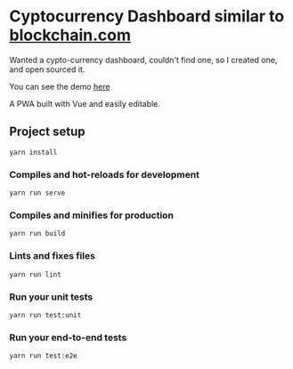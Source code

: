 # Cyptocurrency Dashboard similar to [blockchain.com](blockchain.com)

Wanted a cypto-currency dashboard, couldn't find one, so I created one, and open sourced it.

You can see the demo [here](https://dashboard-chain.firebaseapp.com/)

A PWA built with Vue and easily editable.

## Project setup
```
yarn install
```

### Compiles and hot-reloads for development
```
yarn run serve
```

### Compiles and minifies for production
```
yarn run build
```

### Lints and fixes files
```
yarn run lint
```

### Run your unit tests
```
yarn run test:unit
```

### Run your end-to-end tests
```
yarn run test:e2e
```
